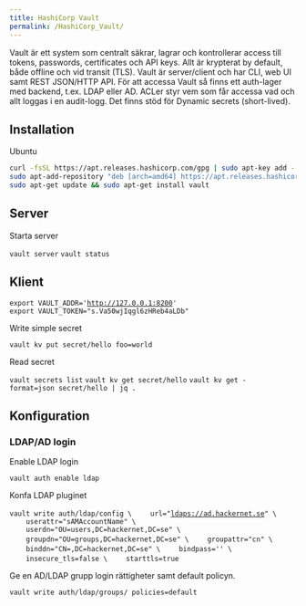 ```yaml
---
title: HashiCorp Vault
permalink: /HashiCorp_Vault/
---
```


Vault är ett system som centralt säkrar, lagrar och kontrollerar access
till tokens, passwords, certificates och API keys. Allt är krypterat by
default, både offline och vid transit (TLS). Vault är server/client och
har CLI, web UI samt REST JSON/HTTP API. För att accessa Vault så finns
ett auth-lager med backend, t.ex. LDAP eller AD. ACLer styr vem som får
accessa vad och allt loggas i en audit-logg. Det finns stöd för Dynamic
secrets (short-lived).

Installation
------------

Ubuntu

``` Bash
curl -fsSL https://apt.releases.hashicorp.com/gpg | sudo apt-key add -
sudo apt-add-repository "deb [arch=amd64] https://apt.releases.hashicorp.com $(lsb_release -cs) main"
sudo apt-get update && sudo apt-get install vault
```

Server
------

Starta server

`vault server`
`vault status`

Klient
------

`export VAULT_ADDR='`[`http://127.0.0.1:8200`](http://127.0.0.1:8200)`'`
`export VAULT_TOKEN="s.Va50wjIqgl6zHReb4aLDb"`

Write simple secret

`vault kv put secret/hello foo=world`

Read secret

`vault secrets list`
`vault kv get secret/hello`
`vault kv get -format=json secret/hello | jq .`

Konfiguration
-------------

### LDAP/AD login

Enable LDAP login

`vault auth enable ldap`

Konfa LDAP pluginet

`vault write auth/ldap/config \`
`    url="`[`ldaps://ad.hackernet.se`](ldaps://ad.hackernet.se)`" \`
`    userattr="sAMAccountName" \`
`    userdn="OU=users,DC=hackernet,DC=se" \`
`    groupdn="OU=groups,DC=hackernet,DC=se" \`
`    groupattr="cn" \`
`    binddn="CN=`<binduser>`,DC=hackernet,DC=se" \`
`    bindpass='`<secret password>`' \`
`    insecure_tls=false \`
`    starttls=true`

Ge en AD/LDAP grupp login rättigheter samt default policyn.

`vault write auth/ldap/groups/`<GRUPP NAMN>` policies=default`